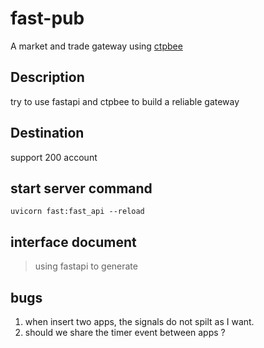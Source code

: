 # fast-pub

A market and trade gateway using [ctpbee](https://github.com/ctpbee/ctpbee) 

## Description 
try to use fastapi and ctpbee to build a reliable gateway 

## Destination
support 200 account 

## start server command

```
uvicorn fast:fast_api --reload
```

## interface document 
> using fastapi to generate
>

## bugs
1. when insert two apps, the signals do not spilt as I want. 
2. should we share the timer event between apps ? 